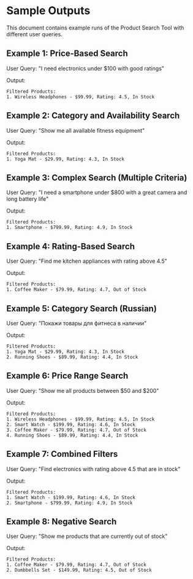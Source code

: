 # Sample Outputs

This document contains example runs of the Product Search Tool with different user queries.

## Example 1: Price-Based Search

User Query: "I need electronics under $100 with good ratings"

Output:
```
Filtered Products:
1. Wireless Headphones - $99.99, Rating: 4.5, In Stock
```

## Example 2: Category and Availability Search

User Query: "Show me all available fitness equipment"

Output:
```
Filtered Products:
1. Yoga Mat - $29.99, Rating: 4.3, In Stock
```

## Example 3: Complex Search (Multiple Criteria)

User Query: "I need a smartphone under $800 with a great camera and long battery life"

Output:
```
Filtered Products:
1. Smartphone - $799.99, Rating: 4.9, In Stock
```

## Example 4: Rating-Based Search

User Query: "Find me kitchen appliances with rating above 4.5"

Output:
```
Filtered Products:
1. Coffee Maker - $79.99, Rating: 4.7, Out of Stock
```

## Example 5: Category Search (Russian)

User Query: "Покажи товары для фитнеса в наличии"

Output:
```
Filtered Products:
1. Yoga Mat - $29.99, Rating: 4.3, In Stock
2. Running Shoes - $89.99, Rating: 4.4, In Stock
```

## Example 6: Price Range Search

User Query: "Show me all products between $50 and $200"

Output:
```
Filtered Products:
1. Wireless Headphones - $99.99, Rating: 4.5, In Stock
2. Smart Watch - $199.99, Rating: 4.6, In Stock
3. Coffee Maker - $79.99, Rating: 4.7, Out of Stock
4. Running Shoes - $89.99, Rating: 4.4, In Stock
```

## Example 7: Combined Filters

User Query: "Find electronics with rating above 4.5 that are in stock"

Output:
```
Filtered Products:
1. Smart Watch - $199.99, Rating: 4.6, In Stock
2. Smartphone - $799.99, Rating: 4.9, In Stock
```

## Example 8: Negative Search

User Query: "Show me products that are currently out of stock"

Output:
```
Filtered Products:
1. Coffee Maker - $79.99, Rating: 4.7, Out of Stock
2. Dumbbells Set - $149.99, Rating: 4.5, Out of Stock
``` 